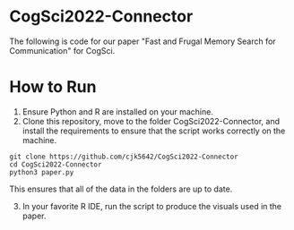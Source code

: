 # CogSci2022-Connector
The following is code for our paper "Fast and Frugal Memory Search for Communication" for CogSci.

# How to Run
1. Ensure Python and R are installed on your machine.
2. Clone this repository, move to the folder CogSci2022-Connector, and install the requirements to ensure that the script works correctly on the machine.
```
git clone https://github.com/cjk5642/CogSci2022-Connector
cd CogSci2022-Connector
python3 paper.py
```

This ensures that all of the data in the folders are up to date.

3. In your favorite R IDE, run the script to produce the visuals used in the paper.
